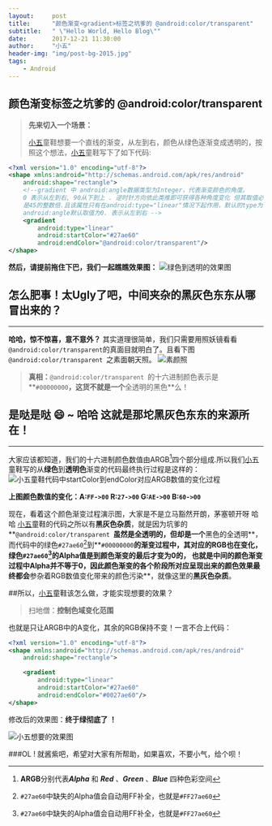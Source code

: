 ```yaml
---
layout:     post
title:      "颜色渐变<gradient>标签之坑爹的 @android:color/transparent"
subtitle:   " \"Hello World, Hello Blog\""
date:       2017-12-21 11:30:00
author:     "小五"
header-img: "img/post-bg-2015.jpg"
tags:
    - Android
---
```


## 颜色渐变<gradient>标签之坑爹的 @android:color/transparent

>**先来切入一个场景：**
>
>[小五][]童鞋想要一个直线的渐变，从左到右，颜色从绿色逐渐变成透明的，按照这个想法，[小五][]童鞋写下了如下代码:

```xml
<?xml version="1.0" encoding="utf-8"?>
<shape xmlns:android="http://schemas.android.com/apk/res/android"
    android:shape="rectangle">
    <!--gradient 中 android:angle数据类型为Integer，代表渐变颜色的角度。
    0 表示从左到右, 90从下到上 . 逆时针方向依此类推即可获得各种角度变化 但其取值必须        
    是45的整数倍.且该属性只有在android:type="linear"情况下起作用，默认的type为linear。
    android:angle默认取值为0. 表示从左到右 --> 
    <gradient 
        android:type="linear"
        android:startColor="#27ae60"
        android:endColor="@android:color/transparent"/>
</shape>
```
**然后，请提前拖住下巴，我们一起瞧瞧效果图：**
![绿色到透明的效果图](http://upload-images.jianshu.io/upload_images/2378059-2071253b97257ee3.png?imageMogr2/auto-orient/strip%7CimageView2/2/w/1240)

## **怎么肥事！太Ugly了吧，中间夹杂的黑灰色东东从哪冒出来的？** 
---

**哈哈，惊不惊喜，意不意外？** 其实道理很简单，我们只需要用照妖镜看看`@android:color/transparent`的真面目就明白了。且看下图`@android:color/transparent `之素面朝天照。
![素颜照](http://upload-images.jianshu.io/upload_images/2378059-06c4930bba7804c4.png?imageMogr2/auto-orient/strip%7CimageView2/2/w/1240)

>**真相：**`@android:color/transparent `的十六进制颜色表示是**`#00000000`**，这货不就是一个**全透明的黑色**么！

## 是哒是哒 :smile: ~ 哈哈 这就是那坨黑灰色东东的来源所在！
---
大家应该都知道，我们的十六进制颜色数值由ARGB[^注脚]四个部分组成.所以我们[小五][]童鞋写的从**绿色**到**透明色**渐变的代码最终执行过程是这样的：
![小五童鞋代码中startColor到endColor对应ARGB数值的变化过程](http://upload-images.jianshu.io/upload_images/2378059-c3aa2e28f8e995ba.png?imageMogr2/auto-orient/strip%7CimageView2/2/w/1240)

**上图颜色数值的变化：A:`FF->00` R:`27->00` G:`AE->00` B:`60->00`**

现在，看着这个颜色渐变过程演示图，大家是不是立马豁然开朗，茅塞顿开呀 哈哈
[小五][]童鞋的代码之所以有**黑灰色杂质**，就是因为坑爹的**`@android:color/transparent `**虽然是全透明的，但却是一个**黑色的全透明**，而代码中的绿色`#27ae60`[^注释]到**`#00000000`**的渐变过程中，其对应的RGB也在变化，绿色`#27ae60`[^注释]的Alpha值是到颜色渐变的最后才变为0的， 也就是中间的颜色渐变过程中Alpha并不等于0，因此颜色渐变的各个阶段所对应呈现出来的颜色效果最终都会**参杂着RGB数值变化带来的颜色污染**，就像这里的**黑灰色杂质**。

##所以，[小五][]童鞋该怎么做，才能实现想要的效果？
>扫地僧：**控制色域变化范围**

也就是只让ARGB中的A变化，其余的RGB保持不变！一言不合上代码：
```xml
<?xml version="1.0" encoding="utf-8"?>
<shape xmlns:android="http://schemas.android.com/apk/res/android"
    android:shape="rectangle">

    <gradient 
        android:type="linear"
        android:startColor="#27ae60"
        android:endColor="#0027ae60"/>
</shape>
```
修改后的效果图：**终于绿彻底了 ！**

![小五想要的效果图](http://upload-images.jianshu.io/upload_images/2378059-dc99e7703ba547e7.png?imageMogr2/auto-orient/strip%7CimageView2/2/w/1240)

###OL ! 就酱紫吧，希望对大家有所帮助，如果喜欢，不要小气，给个呗！

[^注脚]: **ARGB**分别代表***Alpha*** 和 ***Red*** 、***Green*** 、***Blue*** 四种色彩空间
[^注释]: `#27ae60`中缺失的Alpha值会自动用FF补全，也就是`#FF27ae60`

[小五]: http://www.jianshu.com/u/b9cbfe0a7f35  "就是我啦 哈哈"